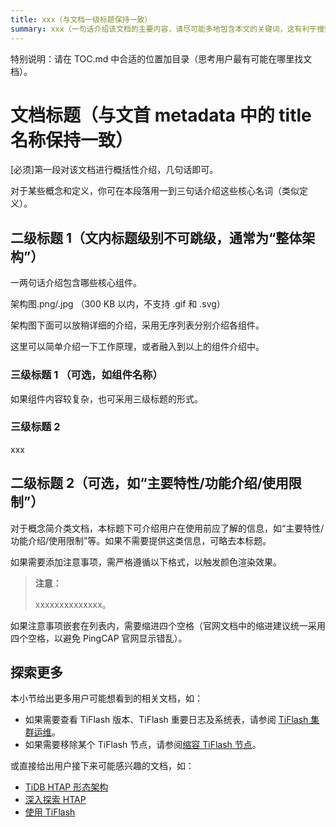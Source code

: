 ```yaml
---
title: xxx（与文档一级标题保持一致）
summary: xxx（一句话介绍该文档的主要内容，请尽可能多地包含本文的关键词，这有利于搜索引擎优化）
---
```


<!--本文档为概念简介类模板，你可直接复制使用，用时请将多余的说明删除。该类文档示例：[TiDB Binlog](/tidb-binlog/tidb-binlog-overview.md)-->

特别说明：请在 TOC.md 中合适的位置加目录（思考用户最有可能在哪里找文档）。

# 文档标题（与文首 metadata 中的 title 名称保持一致）

[必须]第一段对该文档进行概括性介绍，几句话即可。

对于某些概念和定义，你可在本段落用一到三句话介绍这些核心名词（类似定义）。

## 二级标题 1（文内标题级别不可跳级，通常为“整体架构”）

一两句话介绍包含哪些核心组件。

架构图.png/.jpg
（300 KB 以内，不支持 .gif 和 .svg）

架构图下面可以放稍详细的介绍，采用无序列表分别介绍各组件。

这里可以简单介绍一下工作原理，或者融入到以上的组件介绍中。

### 三级标题 1 （可选，如组件名称）

如果组件内容较复杂，也可采用三级标题的形式。

### 三级标题 2

xxx

## 二级标题 2（可选，如“主要特性/功能介绍/使用限制”）

对于概念简介类文档，本标题下可介绍用户在使用前应了解的信息，如“主要特性/功能介绍/使用限制”等。如果不需要提供这类信息，可略去本标题。

如果需要添加注意事项，需严格遵循以下格式，以触发颜色渲染效果。

> **注意：**
>
> xxxxxxxxxxxxxx。

如果注意事项嵌套在列表内，需要缩进四个空格（官网文档中的缩进建议统一采用四个空格，以避免 PingCAP 官网显示错乱）。

## 探索更多

本小节给出更多用户可能想看到的相关文档，如：

- 如果需要查看 TiFlash 版本、TiFlash 重要日志及系统表，请参阅 [TiFlash 集群运维](/tiflash/maintain-tiflash.md)。
- 如果需要移除某个 TiFlash 节点，请参阅[缩容 TiFlash 节点](/scale-tidb-using-tiup.md#缩容-tiflash-节点)。

或直接给出用户接下来可能感兴趣的文档，如：

- [TiDB HTAP 形态架构](/tiflash/tiflash-overview.md#整体架构)
- [深入探索 HTAP](/explore-htap.md)
- [使用 TiFlash](/tiflash/use-tiflash.md)